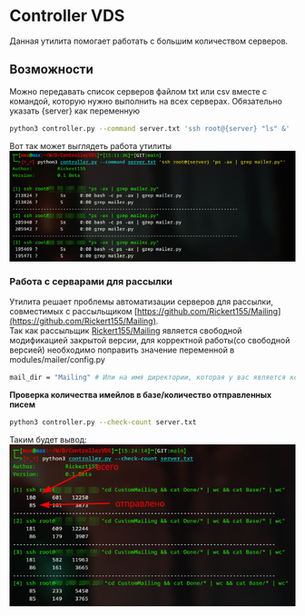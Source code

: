 # Controller VDS
Данная утилита помогает работать с большим количеством серверов.  

## Возможности 

Можно передавать список серверов файлом txt или csv вместе с командой, которую нужно выполнить на всех серверах. Обязательно указать {server} как переменную
```sh
python3 controller.py --command server.txt 'ssh root@{server} "ls" &'
```
Вот так может выглядеть работа утилиты  
![img](https://raw.githubusercontent.com/rickert156/ControllerVDS/main/img/1.png)  

### Работа с серварами для рассылки
Утилита решает проблемы автоматизации серверов для рассылки, совместимых с рассыльщиком [https://github.com/Rickert155/Mailing](https://github.com/Rickert155/Mailing).  
Так как рассыльщик [Rickert155/Mailing](https://github.com/Rickert155/Mailing) является свободной модификацией закрытой версии, для корректной работы(со свободной версией) необходимо поправить значение переменной в modules/mailer/config.py
```sh
mail_dir = "Mailing" # Или на имя директории, которая у вас является корневой для рассылки
```
**Проверка количества имейлов в базе/количество отправленных писем**
```sh
python3 controller.py --check-count server.txt
```
Таким будет вывод:  
![img](https://raw.githubusercontent.com/rickert156/ControllerVDS/main/img/2.png)

